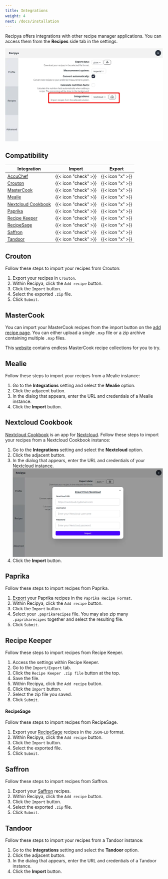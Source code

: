 ```yaml
---
title: Integrations
weight: 4
next: /docs/installation
---
```


Recipya offers integrations with other recipe manager applications. You can access them from the **Recipes** side tab
in the settings.

![](images/settings-integrations.webp)

## Compatibility

| Integration                                                    |        Import        |      Export      |
|----------------------------------------------------------------|:--------------------:|:----------------:|
 | [AccuChef](https://www.accuchef.com)                           | {{< icon "check" >}} | {{< icon "x" >}} |
| [Crouton](https://crouton.app)                                 | {{< icon "check" >}} | {{< icon "x" >}} |
| [MasterCook](https://www.mastercook.com)                       | {{< icon "check" >}} | {{< icon "x" >}} |
 | [Mealie](https://mealie.io)                                    | {{< icon "check" >}} | {{< icon "x" >}} |
| [Nextcloud Cookbook](https://apps.nextcloud.com/apps/cookbook) | {{< icon "check" >}} | {{< icon "x" >}} |
 | [Paprika](https://www.paprikaapp.com)                          | {{< icon "check" >}} | {{< icon "x" >}} |
| [Recipe Keeper](https://www.paprikaapp.com)                    | {{< icon "check" >}} | {{< icon "x" >}} |
| [RecipeSage](https://recipesage.com/#/welcome)                 | {{< icon "check" >}} | {{< icon "x" >}} |
 | [Saffron](https://www.mysaffronapp.com)                        | {{< icon "check" >}} | {{< icon "x" >}} |
 | [Tandoor](https://tandoor.dev)                                 | {{< icon "check" >}} | {{< icon "x" >}} |

## Crouton

Follow these steps to import your recipes from Crouton:

1. Export your recipes in `Crouton`.
2. Within Recipya, click the `Add recipe` button.
3. Click the `Import` button.
4. Select the exported `.zip` file.
5. Click `Submit`.

## MasterCook

You can import your MasterCook recipes from the import button on the
[add recipe page](/guide/docs/features/recipes/add#import). You can either upload a single `.mxp` file or a zip archive
containing multiple `.mxp` files.

This [website](https://www.grassrootsrecipes.com/) contains endless MasterCook recipe collections for you to try.

## Mealie

Follow these steps to import your recipes from a Mealie instance:

1. Go to the **Integrations** setting and select the **Mealie** option.
2. Click the adjacent button.
3. In the dialog that appears, enter the URL and credentials of a Mealie instance.
4. Click the **Import** button.

## Nextcloud Cookbook

[Nextcloud Cookbook](https://github.com/nextcloud/cookbook) is an app for [Nextcloud](https://nextcloud.com/). 
Follow these steps to import your recipes from a Nextcloud Cookbook instance:

1. Go to the **Integrations** setting and select the **Nextcloud** option.
2. Click the adjacent button.
3. In the dialog that appears, enter the URL and credentials of your Nextcloud instance.
   ![](images/settings-integrations-nextcloud.webp)
4. Click the **Import** button.

## Paprika

Follow these steps to import recipes from Paprika.

1. [Export](https://www.paprikaapp.com/help/windows/#exportrecipes) your Paprika recipes in the `Paprika Recipe Format`.
2. Within Recipya, click the `Add recipe` button.
3. Click the `Import` button.
4. Select your `.paprikarecipes` file. You may also zip many `.paprikarecipes` together and select the resulting file.
5. Click `Submit`.

## Recipe Keeper

Follow these steps to import recipes from Recipe Keeper.

1. Access the settings within Recipe Keeper.
2. Go to the `Import/Export` tab.
3. Click the `Recipe Keeper .zip file` button at the top.
4. Save the file.
5. Within Recipya, click the `Add recipe` button.
6. Click the `Import` button.
7. Select the zip file you saved.
8. Click `Submit`.

#### RecipeSage

Follow these steps to import recipes from RecipeSage.

1. Export your [RecipeSage](https://docs.recipesage.com/docs/tutorials/settings/export/) recipes in the `JSON-LD` format.
2. Within Recipya, click the `Add recipe` button.
3. Click the `Import` button.
4. Select the exported file.
5. Click `Submit`.

## Saffron

Follow these steps to import recipes from Saffron.

1. Export your [Saffron](https://www.mysaffronapp.com/account) recipes.
2. Within Recipya, click the `Add recipe` button.
3. Click the `Import` button.
4. Select the exported `.zip` file.
5. Click `Submit`.

## Tandoor

Follow these steps to import your recipes from a Tandoor instance:

1. Go to the **Integrations** setting and select the **Tandoor** option.
2. Click the adjacent button.
3. In the dialog that appears, enter the URL and credentials of a Tandoor instance.
4. Click the **Import** button.

